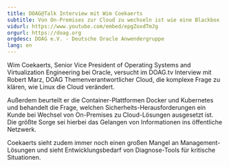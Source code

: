 ```yaml
---
title: DOAG@Talk Interview mit Wim Coekaerts 
subtitle: Von On-Premises zur Cloud zu wechseln ist wie eine Blackbox
vidurl: https://www.youtube.com/embed/epgZoxdTmJg
orgurl: https://doag.org
orgdesc: DOAG e.V. - Deutsche Oracle Anwendergruppe
lang: en
---
```

Wim Coekaerts,  Senior Vice President of Operating Systems and Virtualization Engineering bei Oracle, versucht im DOAG.tv Interview mit Robert Marz, DOAG Themenverantwortlicher Cloud, die komplexe Frage zu klären, wie Linux die Cloud verändert. 

Außerdem beurteilt er die Container-Plattformen Docker und Kubernetes und behandelt die Frage, welchen Sicherheits-Herausforderungen ein Kunde bei Wechsel von On-Premises zu Cloud-Lösungen ausgesetzt ist. Die größte Sorge sei hierbei das Gelangen von Informationen ins öffentliche Netzwerk. 

Coekaerts sieht zudem immer noch einen großen Mangel an Management-Lösungen und sieht Entwicklungsbedarf von Diagnose-Tools für kritische Situationen.

